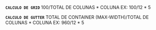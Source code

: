 **`CALCULO DE GRID`** 
100/TOTAL DE COLUNAS \* COLUNA
EX: 100/12 \* 5


**`CALCULO DE GUTTER`** 
TOTAL DE CONTAINER (MAX-WIDTH)/TOTAL DE COLUNAS \* COLUNA
EX: 960/12 \* 5

